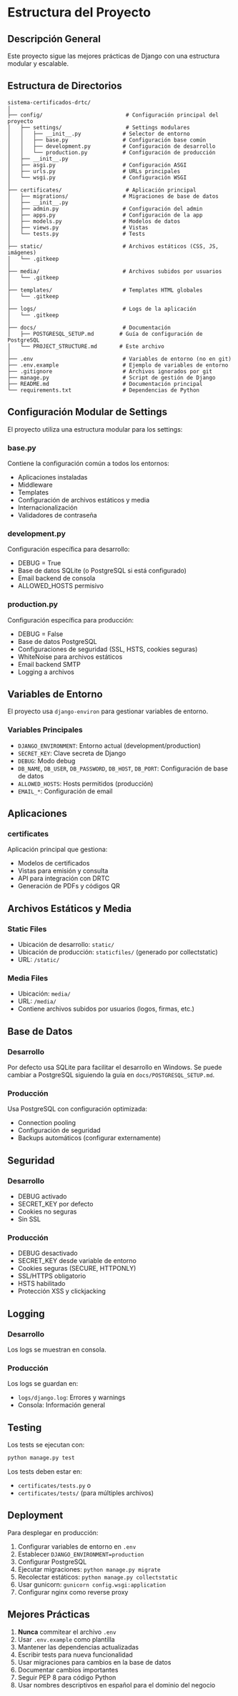 # Estructura del Proyecto

## Descripción General

Este proyecto sigue las mejores prácticas de Django con una estructura modular y escalable.

## Estructura de Directorios

```
sistema-certificados-drtc/
│
├── config/                          # Configuración principal del proyecto
│   ├── settings/                    # Settings modulares
│   │   ├── __init__.py             # Selector de entorno
│   │   ├── base.py                 # Configuración base común
│   │   ├── development.py          # Configuración de desarrollo
│   │   └── production.py           # Configuración de producción
│   ├── __init__.py
│   ├── asgi.py                     # Configuración ASGI
│   ├── urls.py                     # URLs principales
│   └── wsgi.py                     # Configuración WSGI
│
├── certificates/                    # Aplicación principal
│   ├── migrations/                 # Migraciones de base de datos
│   ├── __init__.py
│   ├── admin.py                    # Configuración del admin
│   ├── apps.py                     # Configuración de la app
│   ├── models.py                   # Modelos de datos
│   ├── views.py                    # Vistas
│   └── tests.py                    # Tests
│
├── static/                         # Archivos estáticos (CSS, JS, imágenes)
│   └── .gitkeep
│
├── media/                          # Archivos subidos por usuarios
│   └── .gitkeep
│
├── templates/                      # Templates HTML globales
│   └── .gitkeep
│
├── logs/                           # Logs de la aplicación
│   └── .gitkeep
│
├── docs/                           # Documentación
│   ├── POSTGRESQL_SETUP.md        # Guía de configuración de PostgreSQL
│   └── PROJECT_STRUCTURE.md       # Este archivo
│
├── .env                            # Variables de entorno (no en git)
├── .env.example                    # Ejemplo de variables de entorno
├── .gitignore                      # Archivos ignorados por git
├── manage.py                       # Script de gestión de Django
├── README.md                       # Documentación principal
└── requirements.txt                # Dependencias de Python
```

## Configuración Modular de Settings

El proyecto utiliza una estructura modular para los settings:

### base.py
Contiene la configuración común a todos los entornos:
- Aplicaciones instaladas
- Middleware
- Templates
- Configuración de archivos estáticos y media
- Internacionalización
- Validadores de contraseña

### development.py
Configuración específica para desarrollo:
- DEBUG = True
- Base de datos SQLite (o PostgreSQL si está configurado)
- Email backend de consola
- ALLOWED_HOSTS permisivo

### production.py
Configuración específica para producción:
- DEBUG = False
- Base de datos PostgreSQL
- Configuraciones de seguridad (SSL, HSTS, cookies seguras)
- WhiteNoise para archivos estáticos
- Email backend SMTP
- Logging a archivos

## Variables de Entorno

El proyecto usa `django-environ` para gestionar variables de entorno.

### Variables Principales

- `DJANGO_ENVIRONMENT`: Entorno actual (development/production)
- `SECRET_KEY`: Clave secreta de Django
- `DEBUG`: Modo debug
- `DB_NAME`, `DB_USER`, `DB_PASSWORD`, `DB_HOST`, `DB_PORT`: Configuración de base de datos
- `ALLOWED_HOSTS`: Hosts permitidos (producción)
- `EMAIL_*`: Configuración de email

## Aplicaciones

### certificates
Aplicación principal que gestiona:
- Modelos de certificados
- Vistas para emisión y consulta
- API para integración con DRTC
- Generación de PDFs y códigos QR

## Archivos Estáticos y Media

### Static Files
- Ubicación de desarrollo: `static/`
- Ubicación de producción: `staticfiles/` (generado por collectstatic)
- URL: `/static/`

### Media Files
- Ubicación: `media/`
- URL: `/media/`
- Contiene archivos subidos por usuarios (logos, firmas, etc.)

## Base de Datos

### Desarrollo
Por defecto usa SQLite para facilitar el desarrollo en Windows.
Se puede cambiar a PostgreSQL siguiendo la guía en `docs/POSTGRESQL_SETUP.md`.

### Producción
Usa PostgreSQL con configuración optimizada:
- Connection pooling
- Configuración de seguridad
- Backups automáticos (configurar externamente)

## Seguridad

### Desarrollo
- DEBUG activado
- SECRET_KEY por defecto
- Cookies no seguras
- Sin SSL

### Producción
- DEBUG desactivado
- SECRET_KEY desde variable de entorno
- Cookies seguras (SECURE, HTTPONLY)
- SSL/HTTPS obligatorio
- HSTS habilitado
- Protección XSS y clickjacking

## Logging

### Desarrollo
Los logs se muestran en consola.

### Producción
Los logs se guardan en:
- `logs/django.log`: Errores y warnings
- Consola: Información general

## Testing

Los tests se ejecutan con:
```bash
python manage.py test
```

Los tests deben estar en:
- `certificates/tests.py` o
- `certificates/tests/` (para múltiples archivos)

## Deployment

Para desplegar en producción:

1. Configurar variables de entorno en `.env`
2. Establecer `DJANGO_ENVIRONMENT=production`
3. Configurar PostgreSQL
4. Ejecutar migraciones: `python manage.py migrate`
5. Recolectar estáticos: `python manage.py collectstatic`
6. Usar gunicorn: `gunicorn config.wsgi:application`
7. Configurar nginx como reverse proxy

## Mejores Prácticas

1. **Nunca** commitear el archivo `.env`
2. Usar `.env.example` como plantilla
3. Mantener las dependencias actualizadas
4. Escribir tests para nueva funcionalidad
5. Usar migraciones para cambios en la base de datos
6. Documentar cambios importantes
7. Seguir PEP 8 para código Python
8. Usar nombres descriptivos en español para el dominio del negocio
